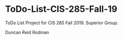 # ToDo-List-CIS-285-Fall-19
ToDo List Project for CIS 285 Fall 2019. Superior Group.

Duncan Reid Rodman
